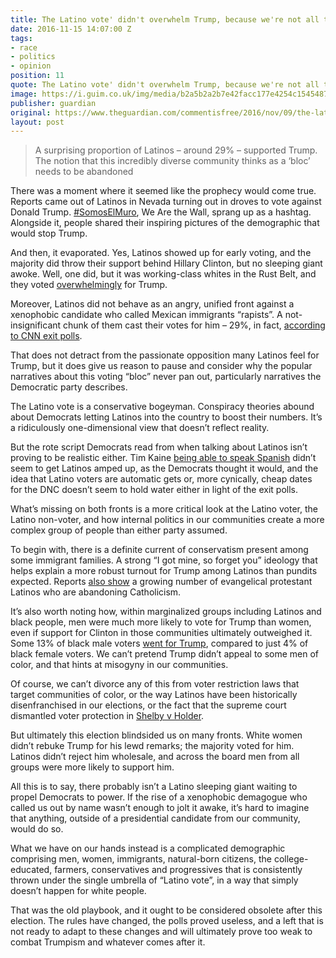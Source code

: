 ```yaml
---
title: The Latino vote' didn't overwhelm Trump, because we're not all the same
date: 2016-11-15 14:07:00 Z
tags:
- race
- politics
- opinion
position: 11
quote: The Latino vote' didn't overwhelm Trump, because we're not all the same
image: https://i.guim.co.uk/img/media/b2a5b2a2b7e42facc177e4254c15454870f9037b/0_42_5178_3107/master/5178.jpg?w=620&q=55&auto=format&usm=12&fit=max&s=04da70329d9020adbe545a71b7afd85e
publisher: guardian
original: https://www.theguardian.com/commentisfree/2016/nov/09/the-latino-vote-didnt-overwhelm-trump-because-were-not-all-the-same
layout: post
---
```


> A surprising proportion of Latinos – around 29% – supported Trump. The notion that this incredibly diverse community thinks as a ‘bloc’ needs to be abandoned

There was a moment where it seemed like the prophecy would come true. Reports came out of Latinos in Nevada turning out in droves to vote against Donald Trump. [#SomosElMuro](https://twitter.com/hashtag/SomosElMuro?src=hash), We Are the Wall, sprang up as a hashtag. Alongside it, people shared their inspiring pictures of the demographic that would stop Trump.

And then, it evaporated. Yes, Latinos showed up for early voting, and the majority did throw their support behind Hillary Clinton, but no sleeping giant awoke. Well, one did, but it was working-class whites in the Rust Belt, and they voted [overwhelmingly](https://www.theguardian.com/us-news/2016/nov/09/donald-trump-wins-us-election-news?CMP=share_btn_tw) for Trump.

Moreover, Latinos did not behave as an angry, unified front against a xenophobic candidate who called Mexican immigrants “rapists”. A not-insignificant chunk of them cast their votes for him – 29%, in fact, [according to CNN exit polls](http://www.cnn.com/2016/11/08/politics/first-exit-polls-2016/).

That does not detract from the passionate opposition many Latinos feel for Trump, but it does give us reason to pause and consider why the popular narratives about this voting “bloc” never pan out, particularly narratives the Democratic party describes.

The Latino vote is a conservative bogeyman. Conspiracy theories abound about Democrats letting Latinos into the country to boost their numbers. It’s a ridiculously one-dimensional view that doesn’t reflect reality.

But the rote script Democrats read from when talking about Latinos isn’t proving to be realistic either. Tim Kaine [being able to speak Spanish](http://www.nbcnews.com/politics/2016-election/tim-kaine-historic-all-spanish-speech-says-choice-crystal-clear-n677781) didn’t seem to get Latinos amped up, as the Democrats thought it would, and the idea that Latino voters are automatic gets or, more cynically, cheap dates for the DNC doesn’t seem to hold water either in light of the exit polls.

What’s missing on both fronts is a more critical look at the Latino voter, the Latino non-voter, and how internal politics in our communities create a more complex group of people than either party assumed.

To begin with, there is a definite current of conservatism present among some immigrant families. A strong “I got mine, so forget you” ideology that helps explain a more robust turnout for Trump among Latinos than pundits expected. Reports [also show](http://www.pewforum.org/2014/05/07/the-shifting-religious-identity-of-latinos-in-the-united-states/) a growing number of evangelical protestant Latinos who are abandoning Catholicism.

It’s also worth noting how, within marginalized groups including Latinos and black people, men were much more likely to vote for Trump than women, even if support for Clinton in those communities ultimately outweighed it. Some 13% of black male voters [went for Trump](http://www.nbcnews.com/news/latino/trump-win-leaves-questions-about-latino-african-american-vote-n681136), compared to just 4% of black female voters. We can’t pretend Trump didn’t appeal to some men of color, and that hints at misogyny in our communities.

Of course, we can’t divorce any of this from voter restriction laws that target communities of color, or the way Latinos have been historically disenfranchised in our elections, or the fact that the supreme court dismantled voter protection in [Shelby v Holder](https://www.theguardian.com/law/2013/jun/25/supreme-court-voting-rights-act-live).

But ultimately this election blindsided us on many fronts. White women didn’t rebuke Trump for his lewd remarks; the majority voted for him. Latinos didn’t reject him wholesale, and across the board men from all groups were more likely to support him.

All this is to say, there probably isn’t a Latino sleeping giant waiting to propel Democrats to power. If the rise of a xenophobic demagogue who called us out by name wasn’t enough to jolt it awake, it’s hard to imagine that anything, outside of a presidential candidate from our community, would do so.

What we have on our hands instead is a complicated demographic comprising men, women, immigrants, natural-born citizens, the college-educated, farmers, conservatives and progressives that is consistently thrown under the single umbrella of “Latino vote”, in a way that simply doesn’t happen for white people.

That was the old playbook, and it ought to be considered obsolete after this election. The rules have changed, the polls proved useless, and a left that is not ready to adapt to these changes and will ultimately prove too weak to combat Trumpism and whatever comes after it. 